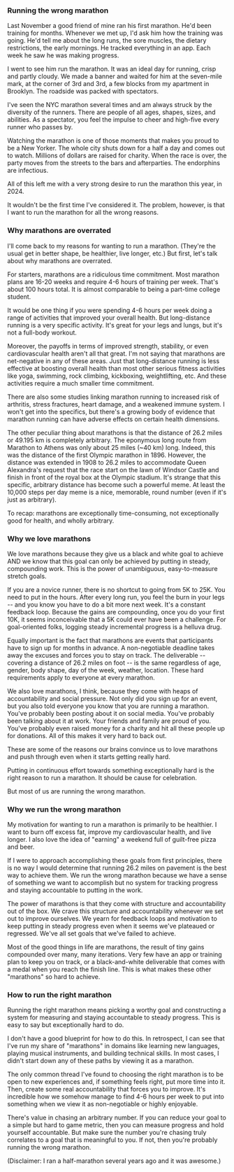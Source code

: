 ### Running the wrong marathon

Last November a good friend of mine ran his first marathon. He'd been training for months. Whenever we met up, I'd ask him how the training was going. He'd tell me about the long runs, the sore muscles,  the dietary restrictions, the early mornings. He tracked everything in an app. Each week he saw he was making progress. 

I went to see him run the marathon. It was an ideal day for running, crisp and partly cloudy. We made a banner and waited for him at the seven-mile mark, at the corner of 3rd and 3rd, a few blocks from my apartment in Brooklyn. The roadside was packed with spectators. 

I've seen the NYC marathon several times and am always struck by the diversity of the runners. There are people of all ages, shapes, sizes, and abilities. As a spectator, you feel the impulse to cheer and high-five every runner who passes by.

Watching the marathon is one of those moments that makes you proud to be a New Yorker. The whole city shuts down for a half a day and comes out to watch. Millions of dollars are raised for charity. When the race is over, the party moves from the streets to the bars and afterparties. The endorphins are infectious.

All of this left me with a very strong desire to run the marathon this year, in 2024. 

It wouldn't be the first time I've considered it. The problem, however, is that I want to run the marathon for all the wrong reasons.

### Why marathons are overrated

I'll come back to my reasons for wanting to run a marathon. (They're the usual get in better shape, be healthier, live longer, etc.) But first, let's talk about why marathons are overrated.

For starters, marathons are a ridiculous time commitment. Most marathon plans are 16-20 weeks and require 4-6 hours of training per week. That's about 100 hours total. It is almost comparable to being a part-time college student.

It would be one thing if you were spending 4-6 hours per week doing a range of activities that improved your overall health. But long-distance running is a very specific activity. It's great for your legs and lungs, but it's not a full-body workout.

Moreover, the payoffs in terms of improved strength, stability, or even cardiovascular health aren't all that great. I'm not saying that marathons are net-negative in any of these areas. Just that long-distance running is less effective at boosting overall health than most other serious fitness activities like yoga, swimming, rock climbing, kickboxing, weightlifting, etc. And these activities require a much smaller time commitment. 

There are also some studies linking marathon running to increased risk of arthritis, stress fractures, heart damage, and a weakened immune system. I won't get into the specifics, but there's a growing body of evidence that marathon running can have adverse effects on certain health dimensions.

The other peculiar thing about marathons is that the distance of 26.2 miles or 49.195 km is completely arbitrary. The eponymous long route from Marathon to Athens was only about 25 miles (~40 km) long. Indeed, this was the distance of the first Olympic marathon in 1896. However, the distance was extended in 1908 to 26.2 miles to accommodate Queen Alexandra's request that the race start on the lawn of Windsor Castle and finish in front of the royal box at the Olympic stadium. It's strange that this specific, arbitrary distance has become such a powerful meme. At least the 10,000 steps per day meme is a nice, memorable, round number (even if it's just as arbitrary).

To recap: marathons are exceptionally time-consuming, not exceptionally good for health, and wholly arbitrary. 

### Why we love marathons

We love marathons because they give us a black and white goal to achieve AND we know that this goal can only be achieved by putting in steady, compounding work. This is the power of unambiguous, easy-to-measure stretch goals.

If you are a novice runner, there is no shortcut to going from 5K to 25K. You need to put in the hours. After every long run, you feel the burn in your legs -- and you know you have to do a bit more next week. It's a constant feedback loop. Because the gains are compounding, once you do your first 10K, it seems inconceivable that a 5K could ever have been a challenge. For goal-oriented folks, logging steady incremental progress is a helluva drug. 

Equally important is the fact that marathons are events that participants have to sign up for months in advance. A non-negotiable deadline takes away the excuses and forces you to stay on track. The deliverable -- covering a distance of 26.2 miles on foot -- is the same regardless of age, gender, body shape, day of the week, weather, location. These hard requirements apply to everyone at every marathon.

We also love marathons, I think, because they come with heaps of accountability and social pressure. Not only did you sign up for an event, but you also told everyone you know that you are running a marathon. You've probably been posting about it on social media. You've probably been talking about it at work. Your friends and family are proud of you. You've probably even raised money for a charity and hit all these people up for donations. All of this makes it very hard to back out.

These are some of the reasons our brains convince us to love marathons and push through even when it starts getting really hard.

Putting in continuous effort towards something exceptionally hard is the right reason to run a marathon. It should be cause for celebration.

But most of us are running the wrong marathon. 

### Why we run the wrong marathon

My motivation for wanting to run a marathon is primarily to be healthier. I want to burn off excess fat, improve my cardiovascular health, and live longer. I also love the idea of "earning" a weekend full of guilt-free pizza and beer.

If I were to approach accomplishing these goals from first principles, there is no way I would determine that running 26.2 miles on pavement is the best way to achieve them. We run the wrong marathon because we have a sense of something we want to accomplish but no system for tracking progress and staying accountable to putting in the work.

The power of marathons is that they come with structure and accountability out of the box. We crave this structure and accountability whenever we set out to improve ourselves. We yearn for feedback loops and motivation to keep putting in steady progress even when it seems we've plateaued or regressed. We've all set goals that we've failed to achieve. 

Most of the good things in life are marathons, the result of tiny gains compounded over many, many iterations. Very few have an app or training plan to keep you on track, or a black-and-white deliverable that comes with a medal when you reach the finish line. This is what makes these other "marathons" so hard to achieve.

### How to run the right marathon

Running the right marathon means picking a worthy goal and constructing a system for measuring and staying accountable to steady progress. This is easy to say but exceptionally hard to do.

I don't have a good blueprint for how to do this. In retrospect, I can see that I've run my share of "marathons" in domains like learning new languages, playing musical instruments, and building technical skills. In most cases, I didn't start down any of these paths by viewing it as a marathon. 

The only common thread I've found to choosing the right marathon is to be open to new experiences and, if something feels right, put more time into it. Then, create some real accountability that forces you to improve. It's incredible how we somehow manage to find 4-6 hours per week to put into something when we view it as non-negotiable or highly enjoyable.

There's value in chasing an arbitrary number. If you can reduce your goal to a simple but hard to game metric, then you can measure progress and hold yourself accountable. But make sure the number you're chasing truly correlates to a goal that is meaningful to you. If not, then you're probably running the wrong marathon.

(Disclaimer: I ran a half-marathon several years ago and it was awesome.)